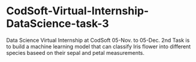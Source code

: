 # CodSoft-Virtual-Internship-DataScience-task-3
Data Science Virtual Internship at CodSoft 05-Nov. to 05-Dec. 2nd Task is to build a machine learning model that can classify Iris flower into different species baseed on their sepal and petal measurements. 
